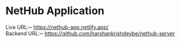 # NetHub Application

Live URL:~ https://nethub-app.netlify.app/</br>
Backend URL:~ https://github.com/harshankrishdevbe/nethub-server

